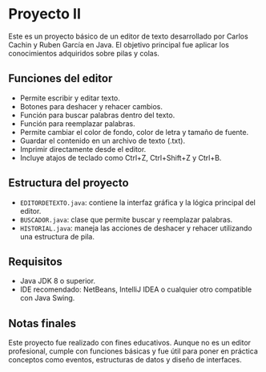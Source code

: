# Proyecto II

Este es un proyecto básico de un editor de texto desarrollado por Carlos Cachin y Ruben García en Java. 
El objetivo principal fue aplicar los conocimientos adquiridos sobre pilas y colas.

## Funciones del editor

- Permite escribir y editar texto.
- Botones para deshacer y rehacer cambios.
- Función para buscar palabras dentro del texto.
- Función para reemplazar palabras.
- Permite cambiar el color de fondo, color de letra y tamaño de fuente.
- Guardar el contenido en un archivo de texto (.txt).
- Imprimir directamente desde el editor.
- Incluye atajos de teclado como Ctrl+Z, Ctrl+Shift+Z y Ctrl+B.

## Estructura del proyecto

- `EDITORDETEXTO.java`: contiene la interfaz gráfica y la lógica principal del editor.
- `BUSCADOR.java`: clase que permite buscar y reemplazar palabras.
- `HISTORIAL.java`: maneja las acciones de deshacer y rehacer utilizando una estructura de pila.

## Requisitos

- Java JDK 8 o superior.
- IDE recomendado: NetBeans, IntelliJ IDEA o cualquier otro compatible con Java Swing.

## Notas finales

Este proyecto fue realizado con fines educativos. Aunque no es un editor profesional, cumple con funciones básicas y fue útil para poner en práctica conceptos como eventos, estructuras de datos y diseño de interfaces.

